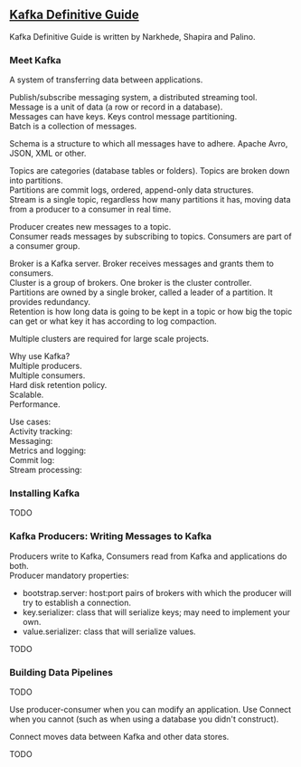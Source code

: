 ## [Kafka Definitive Guide](https://book.huihoo.com/pdf/confluent-kafka-definitive-guide-complete.pdf)

Kafka Definitive Guide is written by Narkhede, Shapira and Palino.  

### Meet Kafka

A system of transferring data between applications.  

Publish/subscribe messaging system, a distributed streaming tool.  
Message is a unit of data (a row or record in a database).  
Messages can have keys. Keys control message partitioning.  
Batch is a collection of messages.  

Schema is a structure to which all messages have to adhere. Apache Avro, JSON, XML or other.  

Topics are categories (database tables or folders). Topics are broken down into partitions.  
Partitions are commit logs, ordered, append-only data structures.  
Stream is a single topic, regardless how many partitions it has, moving data from a producer to a consumer
in real time.  

Producer creates new messages to a topic.  
Consumer reads messages by subscribing to topics. Consumers are part of a consumer group.  

Broker is a Kafka server. Broker receives messages and grants them to consumers.  
Cluster is a group of brokers. One broker is the cluster controller.  
Partitions are owned by a single broker, called a leader of a partition. It provides redundancy.  
Retention is how long data is going to be kept in a topic or how big the topic can get or what key it has
according to log compaction.  

Multiple clusters are required for large scale projects.  

Why use Kafka?  
Multiple producers.  
Multiple consumers.  
Hard disk retention policy.  
Scalable.  
Performance.  

Use cases:  
Activity tracking:  
Messaging:  
Metrics and logging:  
Commit log:  
Stream processing:  


### Installing Kafka

TODO

### Kafka Producers: Writing Messages to Kafka

Producers write to Kafka, Consumers read from Kafka and applications do both.  
Producer mandatory properties:  
* bootstrap.server: host:port pairs of brokers with which the producer will try to establish a connection.
* key.serializer: class that will serialize keys; may need to implement your own.
* value.serializer: class that will serialize values.

TODO

### Building Data Pipelines

TODO

Use producer-consumer when you can modify an application. Use Connect when you cannot (such as when using a
database you didn't construct).

Connect moves data between Kafka and other data stores.

TODO
